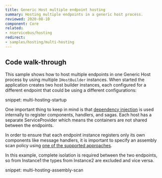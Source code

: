 ```yaml
---
title: Generic Host multiple endpoint hosting
summary: Hosting multiple endpoints in a generic host process.
reviewed: 2020-08-10
component: Core
related:
- nservicebus/hosting
redirect:
- samples/hosting/multi-hosting
---
```


## Code walk-through

This sample shows how to host multiple endpoints in one Generic Host process by using multiple `IHostBuilder` instances. When started the application creates two host builder instances, each configured for a different endpoint that could be using a different configurations:

snippet: multi-hosting-startup

One important thing to keep in mind is that [dependency injection](/nservicebus/dependency-injection/) is used internally to register components, handlers, and sagas. Each host has a separate ServiceProvider which means the containers are not shared between the endpoints. 

In order to ensure that each endpoint instance registers only its own components like message handlers, it is important to specify an assembly scan policy using [one of the supported approaches](/nservicebus/hosting/assembly-scanning.md). 

In this example, complete isolation is required between the two endpoints, so from Instance1 the types from Instance2 are excluded and vice versa.

snippet: multi-hosting-assembly-scan
